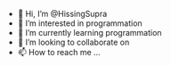 - 👋 Hi, I’m @HissingSupra
- 👀 I’m interested in programmation
- 🌱 I’m currently learning programmation
- 💞️ I’m looking to collaborate on
- 📫 How to reach me ...

<!---
HissingSupra/HissingSupra is a ✨ special ✨ repository because its `README.md` (this file) appears on your GitHub profile.
You can click the Preview link to take a look at your changes.
--->
